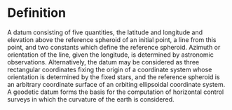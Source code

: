 # Definition

A datum consisting of five quantities, the latitude and longitude and
elevation above the reference spheroid of an initial point, a line from
this point, and two constants which define the reference spheroid.
Azimuth or orientation of the line, given the longitude, is determined
by astronomic observations. Alternatively, the datum may be considered
as three rectangular coordinates fixing the origin of a coordinate
system whose orientation is determined by the fixed stars, and the
reference spheroid is an arbitrary coordinate surface of an orbiting
ellipsoidal coordinate system. A geodetic datum forms the basis for the
computation of horizontal control surveys in which the curvature of the
earth is considered.
